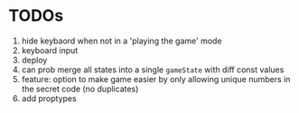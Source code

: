 






# TODOs

1. hide keybaord when not in a 'playing the game' mode
1. keyboard input
1. deploy
1. can prob merge all states into a single `gameState` with diff const values
1. feature: option to make game easier by only allowing unique numbers in the secret code (no duplicates)
1. add proptypes
